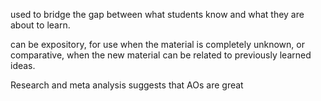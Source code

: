 used to bridge the gap between what students know and what they are about to learn.

can be expository, for use when the material is completely unknown, or comparative, when the new material can be related to previously learned ideas.

Research and meta analysis suggests that AOs are great
